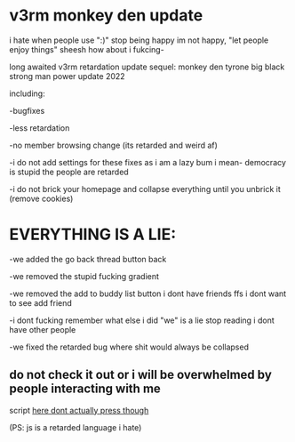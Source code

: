 # v3rm monkey den update
i hate when people use ":)" stop being happy im not happy, "let people enjoy things" sheesh how about i fukcing-

long awaited v3rm retardation update sequel: monkey den tyrone big black strong man power update 2022



including:

-bugfixes

-less retardation

-no member browsing change (its retarded and weird af)

-i do not add settings for these fixes as i am a lazy bum i mean- democracy is stupid the people are retarded

-i do not brick your homepage and collapse everything until you unbrick it (remove cookies)






# EVERYTHING IS A LIE:

-we added the go back thread button back

-we removed the stupid fucking gradient

-we removed the add to buddy list button i dont have friends ffs i dont want to see add friend

-i dont fucking remember what else i did "we" is a lie stop reading i dont have other people

-we fixed the retarded bug where shit would always be collapsed

## do not check it out or i will be overwhelmed by people interacting with me

script [here dont actually press though](https://github.com/6yNuiC9/v3rm-shit/blob/main/monkey-den-real.js)



(PS: js is a retarded language i hate)
